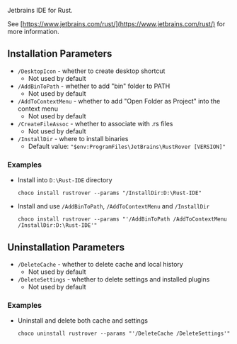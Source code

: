 

Jetbrains IDE for Rust.

See [https://www.jetbrains.com/rust/](https://www.jetbrains.com/rust/) for more information.

## Installation Parameters
* `/DesktopIcon` - whether to create desktop shortcut
  - Not used by default
* `/AddBinToPath` - whether to add "bin" folder to PATH
  - Not used by default
* `/AddToContextMenu` - whether to add "Open Folder as Project" into the context menu
  - Not used by default
* `/CreateFileAssoc` - whether to associate with .rs files
  - Not used by default
* `/InstallDir` - where to install binaries
  - Default value: `"$env:ProgramFiles\JetBrains\RustRover [VERSION]"`

### Examples
* Install into `D:\Rust-IDE` directory
  ```
  choco install rustrover --params "/InstallDir:D:\Rust-IDE"
  ```

* Install and use `/AddBinToPath`, `/AddToContextMenu` and `/InstallDir`
  ```
  choco install rustrover --params "'/AddBinToPath /AddToContextMenu /InstallDir:D:\Rust-IDE'"
  ```
## Uninstallation Parameters
* `/DeleteCache` - whether to delete cache and local history
  - Not used by default
* `/DeleteSettings` - whether to delete settings and installed plugins
  - Not used by default

### Examples
* Uninstall and delete both cache and settings
  ```
  choco uninstall rustrover --params "'/DeleteCache /DeleteSettings'"
  ```